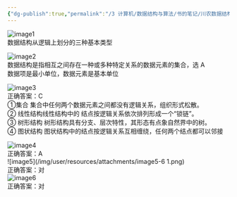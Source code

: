 ```yaml
---
{"dg-publish":true,"permalink":"/3 计算机/数据结构与算法/书的笔记/川农数据结构/第一章复习题20200104/","title":"第一章复习题20200104"}
---
```



![image1](/img/user/resources/attachments/image1-46.png)  
数据结构从逻辑上划分的三种基本类型

![image2](/img/user/resources/attachments/image2-22.png)  
数据结构是指相互之间存在一种或多种特定关系的数据元素的集合，选 A  
数据项是最小单位，数据元素是基本单位

![image3](/img/user/resources/attachments/image3-12.png)  
正确答案：C  
①集合 集合中任何两个数据元素之间都没有逻辑关系，组织形式松散。  
② 线性结构线性结构中的 结点按逻辑关系依次排列形成一个“锁链”。  
③ 树形结构 树形结构具有分支、层次特性，其形态有点象自然界中的树。  
④ 图状结构 图状结构中的结点按逻辑关系互相缠绕，任何两个结点都可以邻接

![image4](/img/user/resources/attachments/image4-9.png)  
正确答案：A  
![image5](/img/user/resources/attachments/image5-6 1.png)  
正确答案：对  
![image6](/img/user/resources/attachments/image6-5.png)  
正确答案：对